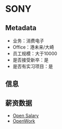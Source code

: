 # SONY

## Metadata

- 业务：消费电子
- Office：港未来/大崎
- 员工规模：大于10000
- 是否接受新卒：是
- 是否有实习项目：是

## 信息

## 薪资数据

- [Open Salary](https://opensalary.jp/en/companies/sony)
- [OpenWork](https://www.vorkers.com/company.php?m_id=a0910000000FrQT)